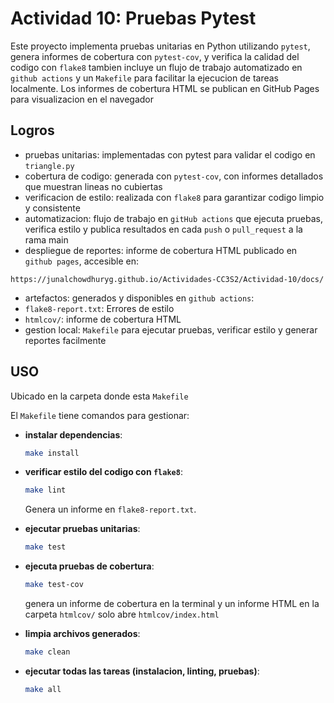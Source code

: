 # **Actividad 10: Pruebas Pytest**

Este proyecto implementa pruebas unitarias en Python utilizando  `pytest`, genera informes de cobertura con `pytest-cov`, y verifica la calidad del codigo con `flake8` tambien incluye un flujo de trabajo automatizado en `github actions` y un `Makefile` para facilitar la ejecucion de tareas localmente. Los informes de cobertura HTML se publican en GitHub Pages para visualizacion en el navegador

## **Logros**
* pruebas unitarias: implementadas con pytest para validar el codigo en `triangle.py`
* cobertura de codigo: generada con `pytest-cov`, con informes detallados que muestran lineas no cubiertas
* verificacion de estilo: realizada con `flake8` para garantizar codigo limpio y consistente
* automatizacion: flujo de trabajo en `gitHub actions` que ejecuta pruebas, verifica estilo y publica resultados en cada `push` o `pull_request` a la rama main
* despliegue de reportes: informe de cobertura HTML publicado en `github pages`, accesible en: 
```
https://junalchowdhuryg.github.io/Actividades-CC3S2/Actividad-10/docs/
```
* artefactos: generados y disponibles en `github actions`:
* `flake8-report.txt`: Errores de estilo
* `htmlcov/`: informe de cobertura HTML
* gestion local: `Makefile` para ejecutar pruebas, verificar estilo y generar reportes facilmente

## USO
Ubicado en la carpeta donde esta `Makefile`

El `Makefile` tiene comandos para gestionar:

- **instalar dependencias**:
  ```bash
  make install
  ```

- **verificar estilo del codigo con `flake8`**:
  ```bash
  make lint
  ```
  Genera un informe en `flake8-report.txt`.

- **ejecutar pruebas unitarias**:
  ```bash
  make test
  ```

- **ejecuta pruebas de cobertura**:
  ```bash
  make test-cov
  ```
  genera un informe de cobertura en la terminal y un informe HTML en la carpeta `htmlcov/` solo  abre `htmlcov/index.html` 

- **limpia archivos generados**:
  ```bash
  make clean
  ```

- **ejecutar todas las tareas (instalacion, linting, pruebas)**:
  ```bash
  make all
  ```


